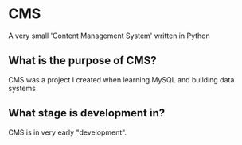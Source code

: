 # CMS
A very small 'Content Management System' written in Python

## What is the purpose of CMS?
CMS was a project I created when learning MySQL and building data systems

## What stage is development in?
CMS is in very early "development".
